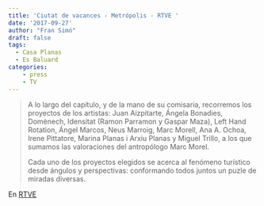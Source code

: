 ```yaml
---
title: 'Ciutat de vacances - Metrópolis - RTVE '
date: '2017-09-27'
author: "Fran Simó"
draft: false
tags: 
  - Casa Planas
  - Es Baluard
categories:
    - press
    - TV
---
```


> A lo largo del capítulo, y de la mano de su comisaria, recorremos los proyectos de los artistas: Juan Aizpitarte, Ángela Bonadies, Domènech, Idensitat (Ramon Parramon y Gaspar Maza), Left Hand Rotation, Ángel Marcos, Neus Marroig, Marc Morell, Ana A. Ochoa, Irene Pittatore, Marina Planas i Arxiu Planas y Miguel Trillo, a los que sumamos las valoraciones del antropólogo Marc Morel.
> 
> Cada uno de los proyectos elegidos se acerca al fenómeno turístico desde ángulos y perspectivas: conformando todos juntos un puzle de miradas diversas.

En [RTVE](https://www.rtve.es/play/videos/metropolis/metropolis-ciutat-vacances/4661919/)

